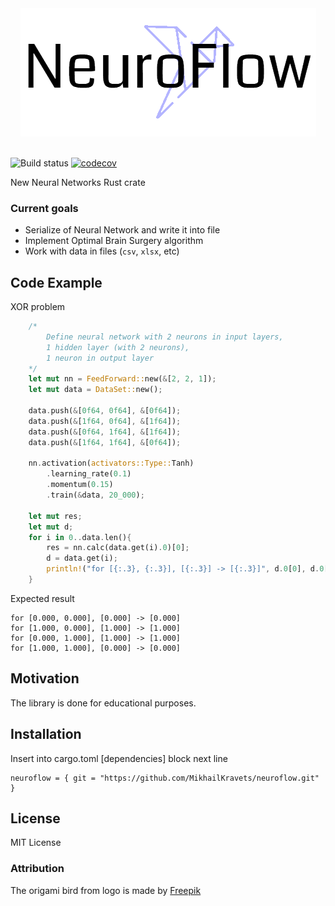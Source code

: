<div align="center">
  <img src="https://raw.githubusercontent.com/MikhailKravets/DataFlow/master/logo.png"><br><br>
</div>

![Build status](https://travis-ci.org/MikhailKravets/NeuroFlow.svg?branch=master)
[![codecov](https://codecov.io/gh/MikhailKravets/NeuroFlow/branch/master/graph/badge.svg)](https://codecov.io/gh/MikhailKravets/NeuroFlow)

New Neural Networks Rust crate

### Current goals
- Serialize of Neural Network and write it into file
- Implement Optimal Brain Surgery algorithm
- Work with data in files (``csv``, ``xlsx``, etc)

## Code Example
XOR problem
```rust
    /*
        Define neural network with 2 neurons in input layers,
        1 hidden layer (with 2 neurons),
        1 neuron in output layer
    */
    let mut nn = FeedForward::new(&[2, 2, 1]);
    let mut data = DataSet::new();

    data.push(&[0f64, 0f64], &[0f64]);
    data.push(&[1f64, 0f64], &[1f64]);
    data.push(&[0f64, 1f64], &[1f64]);
    data.push(&[1f64, 1f64], &[0f64]);

    nn.activation(activators::Type::Tanh)
        .learning_rate(0.1)
        .momentum(0.15)
        .train(&data, 20_000);

    let mut res;
    let mut d;
    for i in 0..data.len(){
        res = nn.calc(data.get(i).0)[0];
        d = data.get(i);
        println!("for [{:.3}, {:.3}], [{:.3}] -> [{:.3}]", d.0[0], d.0[1], d.1[0], res);
    }
```
Expected result
```
for [0.000, 0.000], [0.000] -> [0.000]
for [1.000, 0.000], [1.000] -> [1.000]
for [0.000, 1.000], [1.000] -> [1.000]
for [1.000, 1.000], [0.000] -> [0.000]
```

## Motivation
The library is done for educational purposes.

## Installation
Insert into cargo.toml [dependencies] block next line
```
neuroflow = { git = "https://github.com/MikhailKravets/neuroflow.git" }
```

## License
MIT License

### Attribution
The origami bird from logo is made by [Freepik](https://www.freepik.com/)

